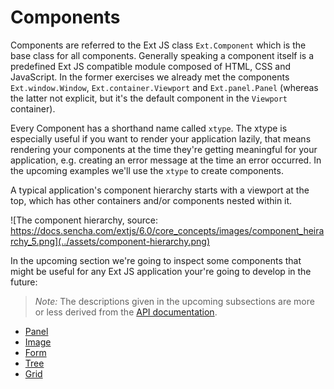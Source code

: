# Components

Components are referred to the Ext JS class `Ext.Component` which is the base
class for all components. Generally speaking a component itself is a predefined
Ext JS compatible module composed of HTML, CSS and JavaScript. In the former
exercises we already met the components `Ext.window.Window`, `Ext.container.Viewport`
and `Ext.panel.Panel` (whereas the latter not explicit, but it's the default
component in the `Viewport` container).

Every Component has a shorthand name called `xtype`. The xtype is especially
useful if you want to render your application lazily, that means rendering your
components at the time they're getting meaningful for your application, e.g.
creating an error message at the time an error occurred. In the upcoming examples
we'll use the `xtype` to create components.

A typical application's component hierarchy starts with a viewport at the top,
which has other containers and/or components nested within it.

![The component hierarchy, source: https://docs.sencha.com/extjs/6.0/core_concepts/images/component_heirarchy_5.png](../assets/component-hierarchy.png)

In the upcoming section we're going to inspect some components that might be
useful for any Ext JS application your're going to develop in the future:

> *Note:* The descriptions given in the upcoming subsections are more or less
          derived from the [API documentation](http://docs.sencha.com/extjs/6.0/6.0.0-classic/#!/api/Ext.Component).

* [Panel](./panel.md)
* [Image](./image.md)
* [Form](./form.md)
* [Tree](./tree.md)
* [Grid](./grid.md)
